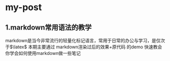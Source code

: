 # my-post
## 1.markdown常用语法的教学
markdown是当今非常流行的轻量化标记语言，常用于日常的办公与学习，是仅次于$\latex$
本期主要通过 markdown渲染过后的效果+原代码 的demo 快速教会你学会如何使用markdown做一些笔记
